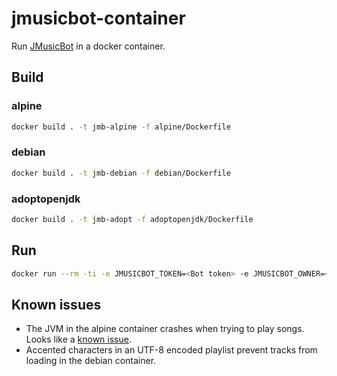# jmusicbot-container

Run [JMusicBot](https://github.com/jagrosh/MusicBot) in a docker container.

## Build

### alpine

```sh
docker build . -t jmb-alpine -f alpine/Dockerfile
```

### debian

```sh
docker build . -t jmb-debian -f debian/Dockerfile
```

### adoptopenjdk

```sh
docker build . -t jmb-adopt -f adoptopenjdk/Dockerfile
```

## Run

```sh
docker run --rm -ti -e JMUSICBOT_TOKEN=<Bot token> -e JMUSICBOT_OWNER=<Discord User Id> -v <Local music directory>:/music jmb-adopt
```

## Known issues

- The JVM in the alpine container crashes when trying to play songs. Looks like a [known issue](https://github.com/sedmelluq/lavaplayer/issues/177).
- Accented characters in an UTF-8 encoded playlist prevent tracks from loading in the debian container.
